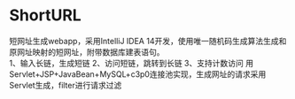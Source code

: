 # ShortURL  
短网址生成webapp，采用IntelliJ IDEA 14开发，使用唯一随机码生成算法生成和原网址映射的短网址，附带数据库建表语句。  
1、输入长链，生成短链
2、访问短链，跳转到长链
3、支持计数访问
用Servlet+JSP+JavaBean+MySQL+c3p0连接池实现，生成网址的请求采用Servlet生成，filter进行请求过滤
